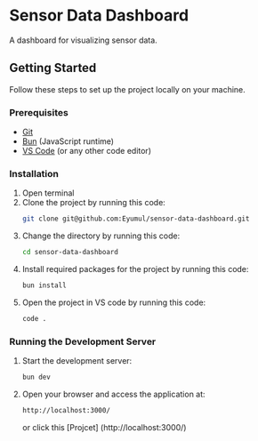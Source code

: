 # Sensor Data Dashboard

A dashboard for visualizing sensor data.

## Getting Started

Follow these steps to set up the project locally on your machine.

### Prerequisites

- [Git](https://git-scm.com/)
- [Bun](https://bun.sh) (JavaScript runtime)
- [VS Code](https://code.visualstudio.com/) (or any other code editor)

### Installation

1. Open terminal
2. Clone the project by running this code:
   ```sh
   git clone git@github.com:Eyumul/sensor-data-dashboard.git
   ```
3. Change the directory by running this code:
    ```sh
    cd sensor-data-dashboard
    ```
4. Install required packages for the project by running this code:
    ```sh
    bun install
    ```
5. Open the project in VS code by running this code:
    ```sh
    code .
    ```

### Running the Development Server

1. Start the development server:
    ```sh
    bun dev
    ```
2. Open your browser and access the application at:
    ```sh
    http://localhost:3000/
    ```
    or click this [Projcet] (http://localhost:3000/)